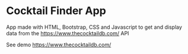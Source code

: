 # Cocktail Finder App

App made with HTML, Bootstrap, CSS and Javascript to get and display data from the https://www.thecocktaildb.com/ API

See demo https://www.thecocktaildb.com/
